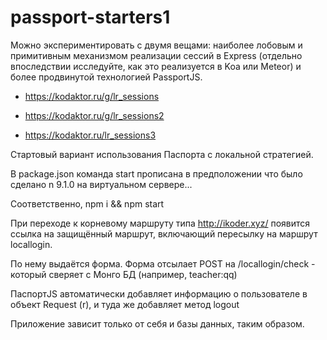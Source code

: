 # passport-starters1

Можно экспериментировать с двумя вещами: наиболее лобовым и примитивным механизмом реализации сессий в Express (отдельно впоследствии исследуйте, как это реализуется в Koa или Meteor) и более продвинутой технологией PassportJS.

- https://kodaktor.ru/g/lr_sessions

- https://kodaktor.ru/g/lr_sessions2

- https://kodaktor.ru/lr_sessions3


Стартовый вариант использования Паспорта с локальной стратегией.

В package.json команда start прописана в предположении что было сделано n 9.1.0 на виртуальном сервере...

Соответственно, npm i && npm start

При переходе к корневому маршруту типа http://ikoder.xyz/ появится ссылка на защищённый маршрут, включающий пересылку на маршрут locallogin.

По нему выдаётся форма. Форма отсылает POST на /locallogin/check - который сверяет с Монго БД (например, teacher:qq)

ПаспортJS автоматически добавляет информацию о пользователе в объект Request (r), и туда же добавляет метод logout

Приложение зависит только от себя и базы данных, таким образом.
